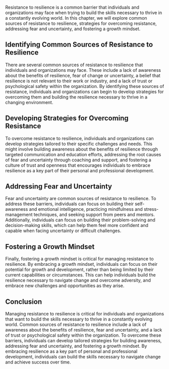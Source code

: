 
Resistance to resilience is a common barrier that individuals and organizations may face when trying to build the skills necessary to thrive in a constantly evolving world. In this chapter, we will explore common sources of resistance to resilience, strategies for overcoming resistance, addressing fear and uncertainty, and fostering a growth mindset.

Identifying Common Sources of Resistance to Resilience
------------------------------------------------------

There are several common sources of resistance to resilience that individuals and organizations may face. These include a lack of awareness about the benefits of resilience, fear of change or uncertainty, a belief that resilience is not relevant to their work or industry, and a lack of trust or psychological safety within the organization. By identifying these sources of resistance, individuals and organizations can begin to develop strategies for overcoming them and building the resilience necessary to thrive in a changing environment.

Developing Strategies for Overcoming Resistance
-----------------------------------------------

To overcome resistance to resilience, individuals and organizations can develop strategies tailored to their specific challenges and needs. This might involve building awareness about the benefits of resilience through targeted communication and education efforts, addressing the root causes of fear and uncertainty through coaching and support, and fostering a culture of trust and openness that encourages individuals to embrace resilience as a key part of their personal and professional development.

Addressing Fear and Uncertainty
-------------------------------

Fear and uncertainty are common sources of resistance to resilience. To address these barriers, individuals can focus on building their self-awareness and emotional intelligence, practicing mindfulness and stress-management techniques, and seeking support from peers and mentors. Additionally, individuals can focus on building their problem-solving and decision-making skills, which can help them feel more confident and capable when facing uncertainty or difficult challenges.

Fostering a Growth Mindset
--------------------------

Finally, fostering a growth mindset is critical for managing resistance to resilience. By embracing a growth mindset, individuals can focus on their potential for growth and development, rather than being limited by their current capabilities or circumstances. This can help individuals build the resilience necessary to navigate change and overcome adversity, and embrace new challenges and opportunities as they arise.

Conclusion
----------

Managing resistance to resilience is critical for individuals and organizations that want to build the skills necessary to thrive in a constantly evolving world. Common sources of resistance to resilience include a lack of awareness about the benefits of resilience, fear and uncertainty, and a lack of trust or psychological safety within the organization. To overcome these barriers, individuals can develop tailored strategies for building awareness, addressing fear and uncertainty, and fostering a growth mindset. By embracing resilience as a key part of personal and professional development, individuals can build the skills necessary to navigate change and achieve success over time.
